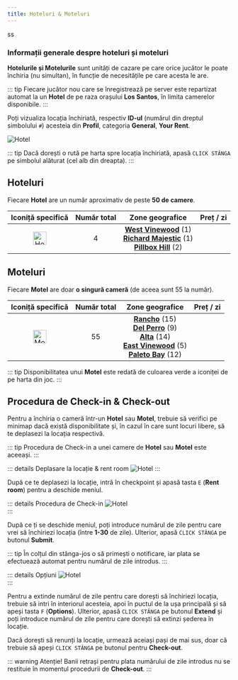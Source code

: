 ```yaml
---
title: Hoteluri & Moteluri
---
```

ss
### Informații generale despre hoteluri și moteluri 

**Hotelurile și Motelurile** sunt unități de cazare pe care orice jucător le poate închiria (nu simultan), în funcție de necesitățile pe care acesta le are. 

::: tip
Fiecare jucător nou care se înregistrează pe server este repartizat automat la un **Hotel** de pe raza orașului **Los Santos**, în limita camerelor disponibile.
:::  

Poți vizualiza locația închiriată, respectiv **ID-ul** (numărul din dreptul simbolului `#`) acesteia din **Profil**, categoria **General**, **Your Rent**. 

<Image src="https://i.imgur.com/729Me2L.png" alt="Hotel" /> 

::: tip
Dacă dorești o rută pe harta spre locația închiriată, apasă `CLICK STÂNGA` pe simbolul alăturat (cel alb din dreapta). 
::: 

## Hoteluri

Fiecare **Hotel** are un număr aproximativ de peste **50 de camere**.

| Iconiță specifică | Număr total | Zone geografice | Preț / zi |
| :-----------: | :-----------: | :-----------: | :-----------: |
| <Image src="https://i.imgur.com/zGPYlER.png" alt="Hotel" width="30" label="Hotel" /> | 4  |  [**West Vinewood**](https://i.imgur.com/i9ckVOL.png) (1) <br> [**Richard Majestic**](https://i.imgur.com/wNd6dzR.png) (1) <br> [**Pillbox Hill**](https://i.imgur.com/uqo0n5E.png) (2) |  <Dinero :amount="150" /> |

## Moteluri

Fiecare **Motel** are doar **o singură cameră** (de aceea sunt 55 la număr).

| Iconiță specifică | Număr total | Zone geografice | Preț / zi |
| :-----------: | :-----------: | :-----------: | :-----------: |
| <Image src="https://i.imgur.com/PB9PgvF.png" alt="Motel" width="30" label="Motel" /> | 55  |  [**Rancho**](https://i.imgur.com/KAgrDXa.png) (15) <br> [**Del Perro**](https://i.imgur.com/kAgZGLW.png) (9) <br> [**Alta**](https://i.imgur.com/loalFLO.png) (14) <br> [**East Vinewood**](https://i.imgur.com/kKKEAIg.png) (5) <br> [**Paleto Bay**](https://i.imgur.com/pGUSuWX.png) (12) | <Dinero :amount="75" /> | 

::: tip
Disponibilitatea unui **Motel** este redată de culoarea verde a iconiței de pe harta din joc. 
::: 

## Procedura de Check-in & Check-out

Pentru a închiria o cameră într-un **Hotel** sau **Motel**, trebuie să verifici pe minimap dacă există disponibilitate și, în cazul în care sunt locuri libere, să te deplasezi la locația respectivă. 

::: tip
Procedura de Check-in a unei camere de **Hotel** sau **Motel** este aceeași.
::: 


::: details Deplasare la locație & rent room
<Image src="https://i.imgur.com/OWGr1C9.png" alt="Hotel" label="Deplasarea la locație" labelAlign="left" /> 
:::

După ce te deplasezi la locație, intră în checkpoint și apasă tasta `E` (**Rent room**) pentru a deschide meniul.   

::: details Procedura de Check-in
<Image src="https://i.imgur.com/OtQthbg.png" alt="Hotel" label="Procedura de Check-in" labelAlign="left" />  
:::

După ce ți se deschide meniul, poți introduce numărul de zile pentru care vrei să închiriezi locația (între **1-30** de zile). Ulterior, apasă `CLICK STÂNGA` pe butonul **Submit**. 

::: tip
În colțul din stânga-jos o să primești o notificare, iar plata se efectuează automat pentru numărul de zile introdus.
::: 

::: details Opțiuni
<Image src="https://i.imgur.com/TvWKMTZ.png" alt="Hotel" label="Opțiunile locației" labelAlign="left" />  
:::

Pentru a extinde numărul de zile pentru care dorești să închiriezi locația, trebuie să intri în interiorul acesteia, apoi în puctul de la ușa principală și să apeși tasta `F` (**Options**). Ulterior, apasă `CLICK STÂNGA` pe butonul **Extend** și poți introduce numărul de zile pentru care dorești să extinzi șederea în locație.  

Dacă dorești să renunți la locație, urmează aceiași pași de mai sus, doar că trebuie să apeși `CLICK STÂNGA` pe butonul pentru **Check-out**. 

::: warning Atenție!
Banii retrași pentru plata numărului de zile introdus nu se restituie în momentul procedurii de **Check-out**. 
::: 
